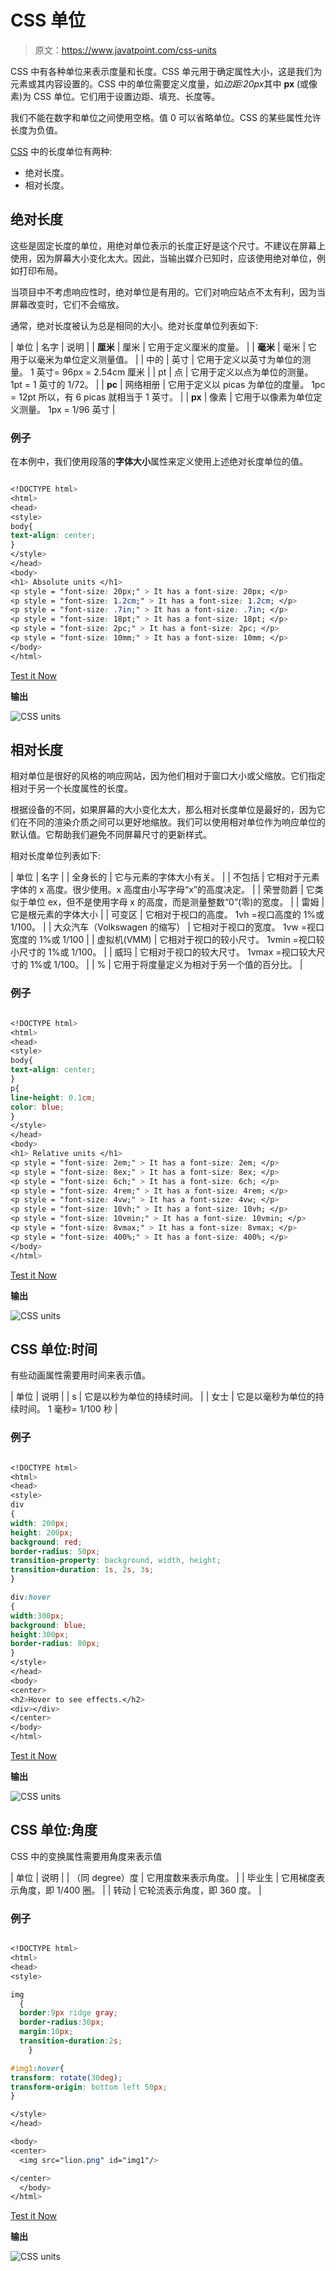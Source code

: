 # CSS 单位

> 原文：<https://www.javatpoint.com/css-units>

CSS 中有各种单位来表示度量和长度。CSS 单元用于确定属性大小，这是我们为元素或其内容设置的。CSS 中的单位需要定义度量，如*边距:20px*其中 **px** (或像素)为 CSS 单位。它们用于设置边距、填充、长度等。

我们不能在数字和单位之间使用空格。值 0 可以省略单位。CSS 的某些属性允许长度为负值。

[CSS](https://javatpoint.com/css-tutorial) 中的长度单位有两种:

*   绝对长度。
*   相对长度。

## 绝对长度

这些是固定长度的单位，用绝对单位表示的长度正好是这个尺寸。不建议在屏幕上使用，因为屏幕大小变化太大。因此，当输出媒介已知时，应该使用绝对单位，例如打印布局。

当项目中不考虑响应性时，绝对单位是有用的。它们对响应站点不太有利，因为当屏幕改变时，它们不会缩放。

通常，绝对长度被认为总是相同的大小。绝对长度单位列表如下:

| 单位 | 名字 | 说明 |
| **厘米** | 厘米 | 它用于定义厘米的度量。 |
| **毫米** | 毫米 | 它用于以毫米为单位定义测量值。 |
| 中的 | 英寸 | 它用于定义以英寸为单位的测量。
1 英寸= 96px = 2.54cm 厘米 |
| pt | 点 | 它用于定义以点为单位的测量。
1pt = 1 英寸的 1/72。 |
| **pc** | 网络相册 | 它用于定义以 picas 为单位的度量。
1pc = 12pt 所以，有 6 picas 就相当于 1 英寸。 |
| **px** | 像素 | 它用于以像素为单位定义测量。
1px = 1/96 英寸 |

### 例子

在本例中，我们使用段落的**字体大小**属性来定义使用上述绝对长度单位的值。

```css

<!DOCTYPE html>
<html>
<head>
<style>
body{
text-align: center;
}
</style>
</head>
<body>
<h1> Absolute units </h1>
<p style = "font-size: 20px;" > It has a font-size: 20px; </p>
<p style = "font-size: 1.2cm;" > It has a font-size: 1.2cm; </p>
<p style = "font-size: .7in;" > It has a font-size: .7in; </p>
<p style = "font-size: 18pt;" > It has a font-size: 18pt; </p>
<p style = "font-size: 2pc;" > It has a font-size: 2pc; </p>
<p style = "font-size: 10mm;" > It has a font-size: 10mm; </p>
</body>
</html>

```

[Test it Now](https://www.javatpoint.com/oprweb/test.jsp?filename=CSS-units1)

**输出**

![CSS units](img/b68153307472b3983d1ed439ed2e6b1b.png)

## 相对长度

相对单位是很好的风格的响应网站，因为他们相对于窗口大小或父缩放。它们指定相对于另一个长度属性的长度。

根据设备的不同，如果屏幕的大小变化太大，那么相对长度单位是最好的，因为它们在不同的渲染介质之间可以更好地缩放。我们可以使用相对单位作为响应单位的默认值。它帮助我们避免不同屏幕尺寸的更新样式。

相对长度单位列表如下:

| 单位 | 名字 |
| 全身长的 | 它与元素的字体大小有关。 |
| 不包括 | 它相对于元素字体的 x 高度。很少使用。x 高度由小写字母“x”的高度决定。 |
| 荣誉勋爵 | 它类似于单位 ex，但不是使用字母 x 的高度，而是测量整数“0”(零)的宽度。 |
| 雷姆 | 它是根元素的字体大小 |
| 可变区 | 它相对于视口的高度。
1vh =视口高度的 1%或 1/100。 |
| 大众汽车（Volkswagen 的缩写） | 它相对于视口的宽度。
1vw =视口宽度的 1%或 1/100 |
| 虚拟机(VMM) | 它相对于视口的较小尺寸。
1vmin =视口较小尺寸的 1%或 1/100。 |
| 威玛 | 它相对于视口的较大尺寸。
1vmax =视口较大尺寸的 1%或 1/100。 |
| % | 它用于将度量定义为相对于另一个值的百分比。 |

### 例子

```css

<!DOCTYPE html>
<html>
<head>
<style>
body{
text-align: center;
}
p{
line-height: 0.1cm;
color: blue;
}
</style>
</head>
<body>
<h1> Relative units </h1>
<p style = "font-size: 2em;" > It has a font-size: 2em; </p>
<p style = "font-size: 8ex;" > It has a font-size: 8ex; </p>
<p style = "font-size: 6ch;" > It has a font-size: 6ch; </p>
<p style = "font-size: 4rem;" > It has a font-size: 4rem; </p>
<p style = "font-size: 4vw;" > It has a font-size: 4vw; </p>
<p style = "font-size: 10vh;" > It has a font-size: 10vh; </p>
<p style = "font-size: 10vmin;" > It has a font-size: 10vmin; </p>
<p style = "font-size: 8vmax;" > It has a font-size: 8vmax; </p>
<p style = "font-size: 400%;" > It has a font-size: 400%; </p>
</body>
</html>

```

[Test it Now](https://www.javatpoint.com/oprweb/test.jsp?filename=CSS-units2)

**输出**

![CSS units](img/6b0365950b900bb99d8e8689dd125c48.png)

## CSS 单位:时间

有些动画属性需要用时间来表示值。

| 单位 | 说明 |
| s | 它是以秒为单位的持续时间。 |
| 女士 | 它是以毫秒为单位的持续时间。
1 毫秒= 1/100 秒 |

### 例子

```css

<!DOCTYPE html>
<html>
<head>
<style> 
div
{
width: 200px;
height: 200px;
background: red;
border-radius: 50px;
transition-property: background, width, height;
transition-duration: 1s, 2s, 3s;
}

div:hover
{
width:300px;
background: blue;
height:300px;
border-radius: 80px;
}
</style>
</head>
<body>
<center>
<h2>Hover to see effects.</h2>
<div></div>
</center>
</body>
</html>

```

[Test it Now](https://www.javatpoint.com/oprweb/test.jsp?filename=CSS-units3)

**输出**

![CSS units](img/e1277eaa6f3d5538a8ce388d04b81655.png)

## CSS 单位:角度

CSS 中的变换属性需要用角度来表示值

| 单位 | 说明 |
| （同 degree）度 | 它用度数来表示角度。 |
| 毕业生 | 它用梯度表示角度，即 1/400 圈。 |
| 转动 | 它轮流表示角度，即 360 度。 |

### 例子

```css

<!DOCTYPE html>
<html>
<head>
<style>

img
  {
  border:9px ridge gray;
  border-radius:30px;
  margin:10px; 
  transition-duration:2s;
    }

#img1:hover{ 
transform: rotate(30deg);
transform-origin: bottom left 50px;
}

</style>
</head>

<body>
<center>
  <img src="lion.png" id="img1"/>

</center>
  </body>
</html>

```

[Test it Now](https://www.javatpoint.com/oprweb/test.jsp?filename=CSS-units4)

**输出**

![CSS units](img/0a406bb553ca9fe6c147aadbcbed359e.png)
